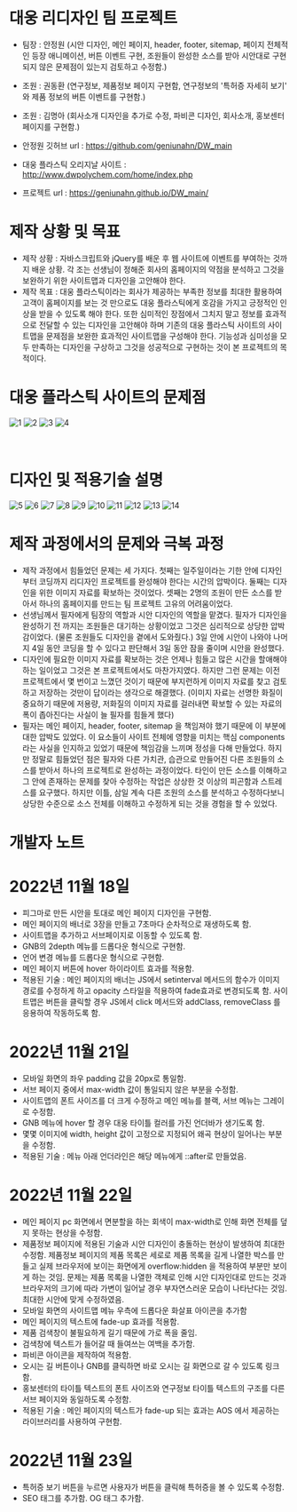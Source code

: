 # 대웅 리디자인 팀 프로젝트
- 팀장 : 안정원 (시안 디자인, 메인 페이지, header, footer, sitemap, 페이지 전체적인 등장 애니메이션, 버튼 이벤트 구현, 조원들이 완성한 소스를 받아 시안대로 구현되지 않은 문제점이 있는지 검토하고 수정함.)
- 조원 : 권동환 (연구정보, 제품정보 페이지 구현함, 연구정보의 '특허증 자세히 보기' 와 제품 정보의 버튼 이벤트를 구현함.)
- 조원 : 김명아 (회사소개 디자인을 추가로 수정, 파비콘 디자인, 회사소개, 홍보센터 페이지를 구현함.)

- 안정원 깃허브 url : https://github.com/geniunahn/DW_main
- 대웅 플라스틱 오리지날 사이트 : http://www.dwpolychem.com/home/index.php
- 프로젝트 url : https://geniunahn.github.io/DW_main/

# 제작 상황 및 목표
- 제작 상황 : 자바스크립트와 jQuery를 배운 후 웹 사이트에 이벤트를 부여하는 것까지 배운 상황. 각 조는 선생님이 정해준 회사의 홈페이지의 약점을 분석하고 그것을 보완하기 위한 사이트맵과 디자인을 고안해야 한다.
- 제작 목표 : 대웅 플라스틱이라는 회사가 제공하는 부족한 정보를 최대한 활용하여 고객이 홈페이지를 보는 것 만으로도 대웅 플라스틱에게 호감을 가지고 긍정적인 인상을 받을 수 있도록 해야 한다. 또한 심미적인 장점에서 그치지 말고 정보를 효과적으로 전달할 수 있는 디자인을 고안해야 하며 기존의 대웅 플라스틱 사이트의 사이트맵을 문제점을 보완한 효과적인 사이트맵을 구성해야 한다. 기능성과 심미성을 모두 만족하는 디자인을 구상하고 그것을 성공적으로 구현하는 것이 본 프로젝트의 목적이다.

# 대웅 플라스틱 사이트의 문제점
![1](https://user-images.githubusercontent.com/106502672/209738607-7c561c41-e051-4065-8406-eb9ab529d09c.jpg)
![2](https://user-images.githubusercontent.com/106502672/209923286-f45f930c-91e8-4243-9c97-ed2245d036c0.jpg)
![3](https://user-images.githubusercontent.com/106502672/209922962-4d00c0ab-2292-40ce-989c-6bf92b1c9cdc.jpg)
![4](https://user-images.githubusercontent.com/106502672/209738624-2f69e31f-3dcf-4dd4-a829-b0121974cd79.jpg)
<br>
<br>
<br>
# 디자인 및 적용기술 설명
![5](https://user-images.githubusercontent.com/106502672/209738636-36aa06ac-bdf8-4949-8e9d-08852e1b4037.jpg)
![6](https://user-images.githubusercontent.com/106502672/209738642-911c475d-f95f-4426-a8cd-eede7f114672.jpg)
![7](https://user-images.githubusercontent.com/106502672/209738646-bd235491-76a1-4c0c-b0bd-8aa264c3a1e3.jpg)
![8](https://user-images.githubusercontent.com/106502672/209738656-2a90d3e8-f08f-4266-bc1d-deca95e0c18e.jpg)
![9](https://user-images.githubusercontent.com/106502672/209738660-3ff5b9be-6a73-41fc-a31e-de7a9b07ff36.jpg)
![10](https://user-images.githubusercontent.com/106502672/209738665-581589a5-12fc-4378-807c-be635d244bb2.jpg)
![11](https://user-images.githubusercontent.com/106502672/209738909-6a005d0f-727a-4b2b-abb0-7c6d5149ca51.jpg)
![12](https://user-images.githubusercontent.com/106502672/209738678-fa3dbfcc-1585-4d85-ab1b-6c92605404ad.jpg)
![13](https://user-images.githubusercontent.com/106502672/209738681-a1c4d477-ac07-47bf-a1a7-f58a034b2188.jpg)
![14](https://user-images.githubusercontent.com/106502672/209739041-fc3200a6-067d-4203-a638-e5fb72b994b4.jpg)


# 제작 과정에서의 문제와 극복 과정
- 제작 과정에서 힘들었던 문제는 세 가지다. 첫째는 일주일이라는 기한 안에 디자인부터 코딩까지 리디자인 프로젝트를 완성해야 한다는 시간의 압박이다. 둘째는 디자인을 위한 이미지 자료를 확보하는 것이었다. 셋째는 2명의 조원이 만든 소스를 받아서 하나의 홈페이지를 만드는 팀 프로젝트 고유의 어려움이었다.
- 선생님께서 필자에게 팀장의 역할과 시안 디자인의 역할을 맡겼다. 필자가 디자인을 완성하기 전 까지는 조원들은 대기하는 상황이었고 그것은 심리적으로 상당한 압박감이었다. (물론 조원들도 디자인을 곁에서 도와줬다.) 3일 안에 시안이 나와야 나머지 4일 동안 코딩을 할 수 있다고 판단해서 3일 동안 잠을 줄이며 시안을 완성했다. 
- 디자인에 필요한 이미지 자료를 확보하는 것은 언제나 힘들고 많은 시간을 할애해야 하는 일이었고 그것은 본 프로젝트에서도 마찬가지였다. 하지만 그런 문제는 이전 프로젝트에서 몇 번이고 느꼈던 것이기 때문에 부지런하게 이미지 자료를 찾고 검토하고 저장하는 것만이 답이라는 생각으로 해결했다. (이미지 자료는 선명한 화질이 중요하기 때문에 저용량, 저화질의 이미지 자료를 걸러내면 확보할 수 있는 자료의 폭이 좁아진다는 사실이 늘 필자를 힘들게 했다)
- 필자는 메인 페이지, header, footer, sitemap 을 책임져야 했기 때문에 이 부분에 대한 압박도 있었다. 이 요소들이 사이트 전체에 영향을 미치는 핵심 components 라는 사실을 인지하고 있었기 때문에 책임감을 느끼며 정성을 다해 만들었다. 하지만 정말로 힘들었던 점은 필자와 다른 가치관, 습관으로 만들어진 다른 조원들의 소스를 받아서 하나의 프로젝트로 완성하는 과정이었다. 타인이 만든 소스를 이해하고 그 안에 존재하는 문제를 찾아 수정하는 작업은 상상한 것 이상의 피곤함과 스트레스를 요구했다. 하지만 이틀, 삼일 계속 다른 조원의 소스를 분석하고 수정하다보니 상당한 수준으로 소스 전체를 이해하고 수정하게 되는 것을 경험을 할 수 있었다. 

# 개발자 노트

# 2022년 11월 18일
- 피그마로 만든 시안을 토대로 메인 페이지 디자인을 구현함.
- 메인 페이지의 배너로 3장을 만들고 7초마다 순차적으로 재생하도록 함.
- 사이트맵을 추가하고 서브페이지로 이동할 수 있도록 함.
- GNB의 2depth 메뉴를 드롭다운 형식으로 구현함.
- 언어 변경 메뉴를 드롭다운 형식으로 구현함.
- 메인 페이지 버튼에 hover 하이라이트 효과를 적용함.
- 적용된 기술 : 메인 페이지의 배너는 JS에서 setinterval 메서드의 함수가 이미지 경로를 수정하게 하고 opacity 스타일을 적용하여 fade효과로 변경되도록 함. 사이트맵은 버튼을 클릭할 경우 JS에서 click 메서드와 addClass, removeClass 를 응용하여 작동하도록 함.

# 2022년 11월 21일
- 모바일 화면의 좌우 padding 값을 20px로 통일함.
- 서브 페이지 중에서 max-width 값이 통일되지 않은 부분을 수정함.
- 사이트맵의 폰트 사이즈를 더 크게 수정하고 메인 메뉴를 블랙, 서브 메뉴는 그레이로 수정함.
- GNB 메뉴에 hover 할 경우 대웅 타이틀 컬러를 가진 언더바가 생기도록 함.
- 몇몇 이미지에 width, height 값이 고정으로 지정되어 왜곡 현상이 일어나는 부분을 수정함.
- 적용된 기술 : 메뉴 아래 언더라인은 해당 메뉴에게 ::after로 만들었음. 

# 2022년 11월 22일 
- 메인 페이지 pc 화면에서 면분할을 하는 회색이 max-width로 인해 화면 전체를 덮지 못하는 현상을 수정함.
- 제품정보 페이지에 적용된 기술과 시안 디자인이 충돌하는 현상이 발생하여 최대한 수정함. 제품정보 페이지의 제품 목록은 세로로 제품 목록을 길게 나열한 박스를 만들고 실제 브라우저에 보이는 화면에게 overflow:hidden 을 적용하여 부분만 보이게 하는 것임. 문제는 제품 목록을 나열한 객체로 인해 시안 디자인대로 만드는 것과 브라우저의 크기에 따라 가변이 일어날 경우 부자연스러운 모습이 나타난다는 것임. 최대한 시안에 맞게 수정하였음.
- 모바일 화면의 사이트맵 메뉴 우측에 드롭다운 화살표 아이콘을 추가함
- 메인 페이지의 텍스트에 fade-up 효과를 적용함.
- 제품 검색창이 불필요하게 길기 때문에 가로 폭을 줄임.
- 검색창에 텍스트가 들어갈 때 들여쓰는 여백을 추가함.
- 파비콘 아이콘을 제작하여 적용함.
- 오시는 길 버튼이나 GNB를 클릭하면 바로 오시는 길 화면으로 갈 수 있도록 링크함.
- 홍보센터의 타이틀 텍스트의 폰트 사이즈와 연구정보 타이틀 텍스트의 구조를 다른 서브 페이지와 동일하도록 수정함.
- 적용된 기술 : 메인 페이지의 텍스트가 fade-up 되는 효과는 AOS 에서 제공하는 라이브러리를 사용하여 구현함.

# 2022년 11월 23일
- 특허증 보기 버튼을 누르면 사용자가 버튼을 클릭해 특허증을 볼 수 있도록 수정함.
- SEO 태그를 추가함. OG 태그 추가함.
